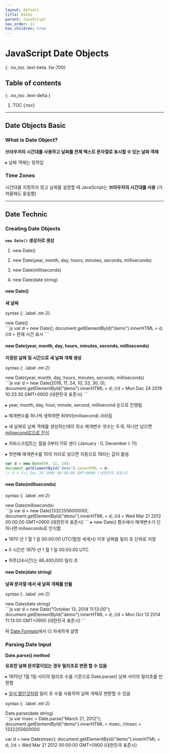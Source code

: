 ```yaml
---
layout: default
title: Dates
parent: JavaScript
nav_order: 11
has_children: true
---
```


# JavaScript Date Objects
{: .no_toc .text-beta .fw-700}

## Table of contents
{: .no_toc .text-delta }

1. TOC
{:toc}

---

## Date Objects Basic

### What is Date Object?

**브라우저의 시간대를 사용하고 날짜를 전체 텍스트 문자열로 표시할 수 있는 날짜 객체**

&#9656; 날짜 객체는 정적임

### Time Zones

시간대를 지정하지 않고 날짜를 설정할 때 JavaScript는 **브라우저의 시간대를 사용** (가져올때도 동일함)

---

## Date Technic

### Creating Date Objects 

**`new Date()` 생성자로 생성**

1. new Date()

2. new Date(year, month, day, hours, minutes, seconds, milliseconds)

3. new Date(milliseconds)

4. new Date(date string)

#### new Date()

**새 날짜**

syntax
{: .label .mt-2}
<div class="code-example" markdown="1">
new Date()
</div>
```js
var d = new Date();
document.getElementById("demo").innerHTML = d;
//d = 현재 시간 표시
```

#### new Date(year, month, day, hours, minutes, seconds, milliseconds)

**지정된 날짜 및 시간으로 새 날짜 개체 생성**

syntax
{: .label .mt-2}
<div class="code-example" markdown="1">
new Date(year, month, day, hours, minutes, seconds, milliseconds)
</div>
```js
var d = new Date(2018, 11, 24, 10, 33, 30, 0);
document.getElementById("demo").innerHTML = d;
//d = Mon Dec 24 2018 10:33:30 GMT+0900 (대한민국 표준시)
```

&#9656; year, month, day, hour, minute, second, millisecond 순으로 진행됨

&#9656; 매개변수를 하나씩 생략하면 뒤부터(milisecond) 사라짐

&#9656; 새 날짜로 날짜 객체를 생성하는데의 최소 매개변수 갯수는 두개, 하나만 남으면 [milisecond값으로 인식](https://www.w3schools.com/js/tryit.asp?filename=tryjs_date_new_numbers1)

&#9656; 자바스크립트는 월을 0부터 11로 센다 (January : 0, December i: 11)

&#9656; 첫번째 매개변수를 10의 자리로 넣으면 자동으로 19라는 값이 붙음

```js
var d = new Date(99, 11, 24);
document.getElementById("demo").innerHTML = d;
// d = Fri Dec 24 1999 00:00:00 GMT+0900 (대한민국 표준시)
```

#### new Date(milliseconds)

syntax
{: .label .mt-2}
<div class="code-example" markdown="1">
new Date(milliseconds)
</div>
```js
var d = new Date(1332255600000);
document.getElementById("demo").innerHTML = d;
//d = Wed Mar 21 2012 00:00:00 GMT+0900 (대한민국 표준시)
```
&#9656; new Date() 함수에서 매개변수가 단 하나면 miliseconds로 인식함

&#9656; 1970 년 1 월 1 일 00:00:00 UTC(협정 세계시) 이후 날짜를 밀리 초 단위로 저장

&#9656; 0 시간은 1970 년 1 월 1 일 00:00:00 UTC

&#9656; 하루(24시간)는 86,400,000 밀리 초

#### new Date(date string)

**날짜 문자열 에서 새 날짜 개체를 만듦**

syntax
{: .label .mt-2}
<div class="code-example" markdown="1">
new Date(date string)
</div>
```js
var d = new Date("October 13, 2014 11:13:00");
document.getElementById("demo").innerHTML = d;
//d = Mon Oct 13 2014 11:13:00 GMT+0900 (대한민국 표준시)
```

뒤 [Date Formats](https://gekdev.github.io/docs/javascript/dates/date-formats/)에서 더 자세하게 설명

### Parsing Date Input 

**Date.parse() method**

**유효한 날짜 문자열이있는 경우 밀리초로 변환 할 수 있음**

&#9656; 1970년 1월 1일 사이의 밀리초 수를 기준으로 Date.parse() 날짜 사이의 밀리초를 반환함

&#9656; [앞서 봤던것처럼](https://gekdev.github.io/docs/javascript/dates/#new-datemilliseconds) 밀리 초 수를 사용하여 날짜 개체로 변환할 수 있음

syntax
{: .label .mt-2}
<div class="code-example" markdown="1">
Date.parse(date string)
</div>
```js
var msec = Date.parse("March 21, 2012");
document.getElementById("demo").innerHTML = msec;
//msec = 1332255600000

var d = new Date(msec);
document.getElementById("demo").innerHTML = d;
//d = Wed Mar 21 2012 00:00:00 GMT+0900 (대한민국 표준시)
```
